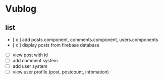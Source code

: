 # Vublog

## list

- [ x ] add posts.component, comments.component, users.components
- [ x ] display posts from firebase database
- [ ] view post with id
- [ ] add comment system
- [ ] add user system
- [ ] view user profile (post, postcount, infomation)
